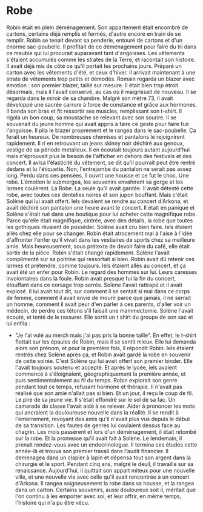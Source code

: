 # Robe 

Robin était en plein déménagement. Son appartement était encombré de cartons, certains déjà remplis et fermés, d'autre encore en train de se remplir. Robin se tenait devant sa penderie, entouré de cartons et d'un énorme sac-poubelle. Il profitait de ce déménagement pour faire du tri dans ce meuble qui lui procurait auparavant tant d'angoisses. Les vêtements s'étaient accumulés comme les strates de la Terre, et racontait son histoire. Il avait déjà mis de côté ce qu'il portait les prochains jours. Préparé un carton avec les vêtements d'été, et ceux d'hiver. Il arrivait maintenant à une strate de vêtements trop petits et démodés. Romain regarda un blazer avec émotion : son premier blazer, taillé sur mesure. Il était bien trop étroit désormais, mais il l'avait conservé, au cas où il maigrissait de nouveau. Il se regarda dans le miroir de sa chambre. Malgré son mètre 73, il avait développé une sacrée carrure à force de constance et grâce aux hormones. Il banda son bras et fit ressortir ses muscles, remplissant son t-shirt. Il rigola un bon coup, sa moustache se relevant avec son sourire. Il se souvenait du jeune homme qui avait appris à faire ce geste pour faire fuir l'angoisse. Il plia le blazer proprement et le rangea dans le sac-poubelle. Ça ferait un heureux. De nombreuses chemises et pantalons le rejoignirent rapidement. Il ri en retrouvant un jeans skinny noir déchiré aux genoux, vestige de sa période metalleux. Il en écoutait toujours autant aujourd'hui mais n'éprouvait plus le besoin de l'afficher en dehors des festivals et des concert. Il avisa l'élasticité du vêtement, se dit qu'il pourrait peut être rentré dedans et lu l'étiquette. Non, l'entrejambe du pantalon ne serait pas assez long. Perdu dans ces pensées, il ouvrit une housse et ce fut le choc. Une robe. L'émotion le submergea, les souvenirs envahirent sa gorge et les larmes coulèrent. La Robe. La seule qu'il avait gardée. Il avait détesté cette robe, avec toutes ces dentelles noires et son jupon bouffant. Mais c'était Solène qui lui avait offert. Iels devaient se rendre au concert d'Arkona, et avait déchiré son pantalon une heure avant le concert. Il était en panique et Solène s'était rué dans une boutique pour lui acheter cette magnifique robe. Parce qu'elle était magnifique, cintrée, avec des détails, la robe que toutes les gothiques rêvaient de posséder. Solène avait cru bien faire. Iels étaient allés chez elle pour se changer. Robin était atrocement mal à l'aise à l'idée d'affronter l'enfer qu'il vivait dans les vestiaires de sports chez sa meilleure amie. Mais heureusement, sous prétexte de devoir faire du café, elle était sortie de la pièce. Robin s'était changé rapidement. Solène l'avait complimenté sur sa poitrine qui ressortait si bien. Robin avait dû retenir ces larmes et prétendre, comme toujours. Iels étaient allés au concert, et ça avait été un enfer pour Robin. Le regard des hommes sur lui. Leurs caresses involontaires dans la foule. Robin avait presque fui la fin du concert, étouffant dans ce corsage trop serrés. Solène l'avait rattrapé et il avait explosé. Il lui avait tout dit, sur comment il se sentait si mal dans ce corps de femme, comment il avait envie de mourir parce que jamais, il ne serrait un homme, comment il avait peur d'en parler à ces parents, d'aller voir un médecin, de perdre ces tétons s'il faisait une mammectomie. Solène l'avait écouté, et tenté de le rassurer. Elle sortit un t shirt du groupe de son sac et lui enfila :
- "Je l'ai volé au merch mais j'ai pas pris la bonne taille".
En effet, le t-shirt flottait sur les épaules de Robin, mais il se sentit mieux. Elle lui demanda alors son prénom, et pour la première fois, il répondit Robin. Iels étaient rentrés chez Solène après ça, et Robin avait gardé la robe en souvenir de cette soirée. C'est Solène qui lui avait offert son premier binder. Elle l'avait toujours soutenu et accepté. Et après le lycée, iels avaient commencé à s'éloignaient, géographiquement la première année, et puis sentimentalement au fil du temps. Robin explorait son genre pendant tout ce temps, refusant hormone et thérapie. Il n'avait pas réalisé que son amie n'allait pas si bien. Et un jour, il reçu le coup de fil. Le pire de sa jeune vie. Il s'était effondré sur le sol de sa fac. Un camarade de classe l'avait aidé à se relever. Aider à prononcer les mots qui ancraient la douloureuse nouvelle dans la réalité. Il se rendit à l'enterrement, revoyant des amis qu'il n'avait plus vus depuis le début de sa transition. Les fautes de genres lui coulaient dessus face au chagrin. 
Les mois passèrent et lors d'un déménagement, il était retombé sur la robe. Et la promesse qu'il avait fait à Solène. Le lendemain, il prenait rendez-vous avec un endocrinologue. Il termina ces études cette année-là et trouva son premier travail dans l'audit financier. Il demenagea dans un clapier à lapin et dépensa tout son argent dans la chirurgie et le sport. Pendant cinq ans, malgré le deuil, il travailla sur sa renaissance. Aujourd'hui, il quittait son appart miteux pour une nouvelle ville, et une nouvelle vie avec celle qu'il avait rencontrée à un concert d'Arkona. 
Il rangea soigneusement la robe dans sa housse, et la rangea dans un carton. Certains souvenirs, aussi douloureux soit il, méritait que l'on continu à les emporter avec soi, et leur offrir, en même temps, l'histoire qui n'a pu être vécu. 
